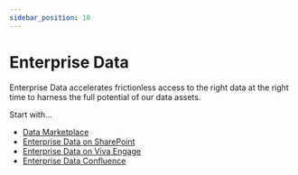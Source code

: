 ```yaml
---
sidebar_position: 10
---
```


# Enterprise Data

Enterprise Data accelerates frictionless access to the right data at the right time to harness the full potential of our data assets.

Start with...
 * [Data Marketplace](https://data.lilly.com)
 * [Enterprise Data on SharePoint](https://collab.lilly.com/sites/EnterpriseDataProgramGlobal/)
 * [Enterprise Data on Viva Engage](https://engage.cloud.microsoft/main/org/lilly.com/groups/eyJfdHlwZSI6Ikdyb3VwIiwiaWQiOiI2NjE5MzM4MzQyNCJ9/all)
 * [Enterprise Data Confluence](https://lilly-confluence.atlassian.net/wiki/spaces/EDB/overview)